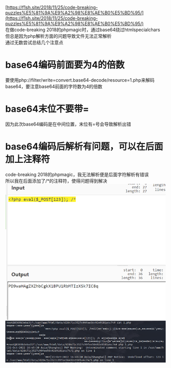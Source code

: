 [https://f1sh.site/2018/11/25/code-breaking-puzzles%E5%81%9A%E9%A2%98%E8%AE%B0%E5%BD%95/](https://f1sh.site/2018/11/25/code-breaking-puzzles%E5%81%9A%E9%A2%98%E8%AE%B0%E5%BD%95/)<br />在做code-breaking 2018的phpmagic时，通过base64绕过htmlspecialchars<br />但总是因为php解析方面的问题导致文件无法正常解析<br />通过无数尝试总结几个注意点
# base64编码前面要为4的倍数
要使用php://filter/write=convert.base64-decode/resource=1.php来解码base64，要注意base64前面的字符数为4的倍数
# base64末位不要带=
因为此次base64编码是在中间位置，末位有=号会导致解析出错
# base64编码后解析有问题，可以在后面加上注释符
code-breaking 2018的phpmagic，我无法解析便是后面字符解析有错误<br />所以我在后面添加了/*的注释符，使得问题得到解决<br />![image.png](./images/20231017_2350226167.png)<br />![image.png](./images/20231017_2350237689.png)
